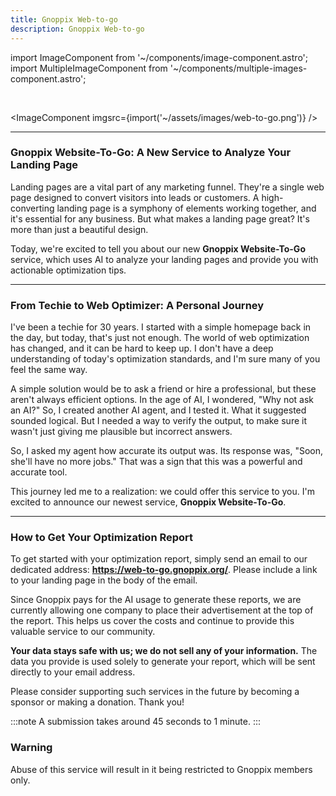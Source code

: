 ```yaml
---
title: Gnoppix Web-to-go   
description: Gnoppix Web-to-go  
---
```



import ImageComponent from '~/components/image-component.astro';
import MultipleImageComponent from '~/components/multiple-images-component.astro';


<br />

<ImageComponent imgsrc={import('~/assets/images/web-to-go.png')} />


------



### Gnoppix Website-To-Go: A New Service to Analyze Your Landing Page

Landing pages are a vital part of any marketing funnel. They're a single web page designed to convert visitors into leads or customers. A high-converting landing page is a symphony of elements working together, and it's essential for any business. But what makes a landing page great? It's more than just a beautiful design.

Today, we're excited to tell you about our new **Gnoppix Website-To-Go** service, which uses AI to analyze your landing pages and provide you with actionable optimization tips.

---

### From Techie to Web Optimizer: A Personal Journey

I've been a techie for 30 years. I started with a simple homepage back in the day, but today, that's just not enough. The world of web optimization has changed, and it can be hard to keep up. I don't have a deep understanding of today's optimization standards, and I'm sure many of you feel the same way.

A simple solution would be to ask a friend or hire a professional, but these aren't always efficient options. In the age of AI, I wondered, "Why not ask an AI?" So, I created another AI agent, and I tested it. What it suggested sounded logical. But I needed a way to verify the output, to make sure it wasn't just giving me plausible but incorrect answers.

So, I asked my agent how accurate its output was. Its response was, "Soon, she'll have no more jobs." That was a sign that this was a powerful and accurate tool.

This journey led me to a realization: we could offer this service to you. I'm excited to announce our newest service, **Gnoppix Website-To-Go**.

---

### How to Get Your Optimization Report

To get started with your optimization report, simply send an email to our dedicated address: **https://web-to-go.gnoppix.org/**. Please include a link to your landing page in the body of the email.

Since Gnoppix pays for the AI usage to generate these reports, we are currently allowing one company to place their advertisement at the top of the report. This helps us cover the costs and continue to provide this valuable service to our community.

**Your data stays safe with us; we do not sell any of your information.** The data you provide is used solely to generate your report, which will be sent directly to your email address.

Please consider supporting such services in the future by becoming a sponsor or making a donation. Thank you!


:::note
A submission takes around 45 seconds to 1 minute.
:::


### Warning 
Abuse of this service will result in it being restricted to Gnoppix members only.



